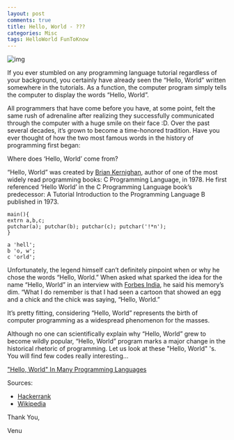```yaml
---
layout: post
comments: true
title: Hello, World - ???
categories: Misc
tags: HelloWorld FunToKnow
---
```


![img](/blog/public/img/hello-world.png)

If you ever stumbled on any programming language tutorial regardless of your background, you certainly have already seen the “Hello, World” written somewhere in the tutorials. As a function, the computer program simply tells the computer to display the words “Hello, World”.

All programmers that have come before you have, at some point, felt the same rush of adrenaline after realizing they successfully communicated through the computer with a huge smile on their face :D. Over the past several decades, it’s grown to become a time-honored tradition. Have you ever thought of how the two most famous words in the history of programming first began:

Where does ‘Hello, World’ come from?

“Hello, World” was created by [Brian Kernighan](https://en.wikipedia.org/wiki/Brian_Kernighan), author of one of the most widely read programming books: C Programming Language, in 1978. He first referenced ‘Hello World’ in the C Programming Language book’s predecessor: A Tutorial Introduction to the Programming Language B published in 1973.
```
main(){
extrn a,b,c;
putchar(a); putchar(b); putchar(c); putchar('!*n');
}

a 'hell';
b 'o, w';
c 'orld';
```
Unfortunately, the legend himself can’t definitely pinpoint when or why he chose the words “Hello, World.” When asked what sparked the idea for the name “Hello, World” in an interview with [Forbes India](http://forbesindia.com/interview/special/brian-kernighan-no-one-thought-c-would-become-so-big/29982/1#ixzz20uGsw1jH), he said his memory’s dim. “What I do remember is that I had seen a cartoon that showed an egg and a chick and the chick was saying, “Hello, World.”

It’s pretty fitting, considering “Hello, World” represents the birth of computer programming as a widespread phenomenon for the masses.

Although no one can scientifically explain why “Hello, World” grew to become wildly popular, “Hello, World” program marks a major change in the historical rhetoric of programming. Let us look at these "Hello, World" 's. You will find few codes really interesting...

["Hello, World" In Many Programming Languages](http://wiki.c2.com/?HelloWorldInManyProgrammingLanguages)

Sources:
- [Hackerrank](https://www.hackerrank.com/)
- [Wikipedia](https://en.wikipedia.org/wiki/Main_Page/)

Thank You,

Venu
